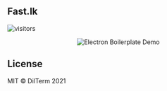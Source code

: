 ## Fast.lk

![visitors](https://visitor-badge.glitch.me/badge?page_id=fast.lk.visitor-badge)

<div align="center">

![Electron Boilerplate Demo](https://raw.githubusercontent.com/Shihara-Dilshan/Fast.lk/main/architeccturalview.PNG)

</div>

## License

MIT © DilTerm 2021